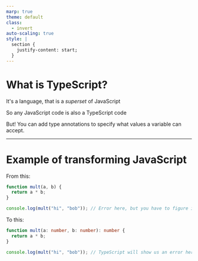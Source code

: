 ```yaml
---
marp: true
theme: default
class:
  - invert
auto-scaling: true
style: |
  section {
    justify-content: start;
  }
---
```


# What is TypeScript?

It's a language, that is a _superset_ of JavaScript

So any JavaScript code is also a TypeScript code

But! You can add type annotations to specify what values a variable can accept.

---

# Example of transforming JavaScript

From this:

```ts
function mult(a, b) {
  return a * b;
}

console.log(mult("hi", "bob")); // Error here, but you have to figure it out!
```

To this:

```ts
function mult(a: number, b: number): number {
  return a * b;
}

console.log(mult("hi", "bob")); // TypeScript will show us an error here
```
